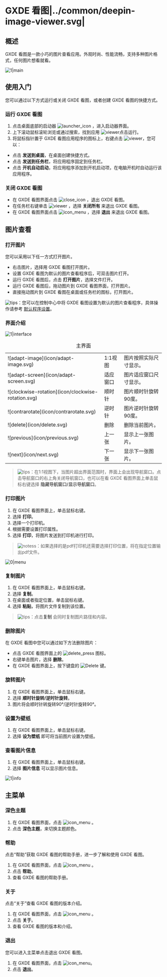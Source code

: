 #  GXDE 看图|../common/deepin-image-viewer.svg|

## 概述


 GXDE 看图是一款小巧的图片查看应用。外观时尚、性能流畅，支持多种图片格式，任何图片想看就看。

![1|main](jpg/main.jpg)

## 使用入门

您可以通过以下方式运行或关闭 GXDE 看图，或者创建 GXDE 看图的快捷方式。

### 运行 GXDE 看图

1. 点击桌面底部的启动器 ![launcher_icon](icon/launcher_icon.svg) ，进入启动器界面。
2. 上下滚动鼠标滚轮浏览或通过搜索，找到应用 ![viewer](icon/deepin-image-viewer.svg)点击运行。
3. 将鼠标指针置于 GXDE 看图应用程序的图标上，右键点击 ![viewer](icon/deepin-image-viewer.svg)，您可以：
 - 点击 **发送到桌面**，在桌面创建快捷方式。
 - 点击 **发送到任务栏**，将应用程序固定到任务栏。
 - 点击 **开机自动启动**，将应用程序添加到开机启动项，在电脑开机时自动运行该应用程序。


### 关闭 GXDE 看图

- 在 GXDE 看图界面点击  ![close_icon](icon/close_icon.svg) ，退出 GXDE 看图。
- 在任务栏右键单击 ![viewer](icon/deepin-image-viewer.svg) ，选择 **关闭所有** 来退出 GXDE 看图。
- 在 GXDE 看图界面点击 ![icon_menu](icon/icon_menu.svg) ，选择 **退出** 来退出 GXDE 看图。

## 图片查看

### 打开图片
您可以采用以下任一方式打开图片。
- 右击图片，选择用 GXDE 看图打开图片。
- 设置 GXDE 看图为默认的图片查看程序后，可双击图片打开。
- 运行 GXDE 看图后，点击 **打开图片**，选择文件打开。
- 运行 GXDE 看图后，拖动图片到 GXDE 看图界面，打开图片。
- 直接拖动图片到 GXDE 看图在桌面或任务栏的图标，打开图片。

![tips](icon/tips.svg)：您可以在控制中心中将 GXDE 看图设置为默认的图片查看程序，具体操作请参考 [默认程序设置](dman:///dde#默认程序设置)。

### 界面介绍

![1|interface](jpg/interface.jpg)


<table class="block1">
    <caption>主界面</caption>
    <tbody>
    	<tr>
            <td> ![adapt-image](icon/adapt-image.svg) </td>
            <td>1:1视图</td>
            <td>图片按照实际尺寸显示。</td>
        </tr>
    	<tr>
            <td> ![adapt-screen](icon/adapt-screen.svg) </td>
            <td>适应窗口</td>
            <td>图片适应窗口尺寸显示。</td>
        </tr>
    	<tr>
            <td> ![clockwise-rotation](icon/clockwise-rotation.svg) </td>
            <td>顺时针</td>
            <td>图片顺时针旋转90度。</td>
        </tr>
    	<tr>
            <td> ![contrarotate](icon/contrarotate.svg) </td>
            <td>逆时针</td>
            <td>图片逆时针旋转90度。</td>
        </tr>
    	<tr>
            <td> ![delete](icon/delete.svg) </td>
            <td>删除</td>
            <td>删除当前图片。</td>
        </tr>
        <tr>
            <td> ![previous](icon/previous.svg) </td>
            <td>上一张</td>
            <td>显示上一张图片。</td>
        </tr>
    	<tr>
            <td> ![next](icon/next.svg) </td>
            <td>下一张</td>
            <td>显示下一张图片。</td>
        </tr>
    </tbody>
</table>

> ![tips](icon/tips.svg)：在1:1视图下，当图片超出界面范围时，界面上会出现导航窗口。点击导航窗口的右上角关闭导航窗口，也可以在看 GXDE 看图界面上单击鼠标右键选择 **隐藏导航窗口/显示导航窗口**。


### 打印图片

1. 在 GXDE 看图界面上，单击鼠标右键。
2. 选择 **打印**。
3. 选择一个打印机。
4. 根据需要设置打印属性。
5. 选择 **打印**，将图片发送到打印机进行打印。

> ![notess](icon/notes.svg)：如果选择的是pdf打印机还需要选择打印位置，将在指定位置输出pdf文件。

![0|menu](jpg/menu.jpg)

### 复制图片

1. 在 GXDE 看图界面上，单击鼠标右键。
2. 选择 **复制**。
3. 在桌面或者指定位置，单击鼠标右键。
4. 选择 **粘贴**，将图片文件复制到该位置。

> ![tips](icon/tips.svg)：点击**复制** 会同时复制图片路径和内容。

### 删除图片

在 GXDE 看图中您可以通过如下方法删除图片：

- 点击 GXDE 看图界面上的 ![delete_press](icon/delete.svg)  图标。
- 右键单击图片，选择 **删除**。
- 在 GXDE 看图界面上，按下键盘的 ![Delete](icon/Delete.svg)  键。

### 旋转图片

1. 在 GXDE 看图界面上，单击鼠标右键。
2. 选择 **顺时针旋转/逆时针旋转**。
3. 图片将会顺时针转旋转90°/逆时针旋转90°。

### 设置为壁纸

1. 在 GXDE 看图界面上，单击鼠标右键。
2. 选择 **设为壁纸** 即可将当前图片设置为壁纸。


### 查看图片信息

1. 在 GXDE 看图界面上，单击鼠标右键。
2. 选择 **图片信息** 可以显示图片信息。

![1|info](jpg/info.jpg)



## 主菜单

### 深色主题

1. 在 GXDE 看图界面，点击  ![icon_menu](icon/icon_menu.svg) 。
2. 点击 **深色主题**，来切换主题颜色。

### 帮助

点击“帮助”获取 GXDE 看图的帮助手册，进一步了解和使用 GXDE 看图。

1. 在 GXDE 看图界面，点击  ![icon_menu](icon/icon_menu.svg) 。
2. 点击 **帮助**。
3. 查看 GXDE 看图的帮助手册。

### 关于

点击“关于”查看 GXDE 看图的版本介绍。

1. 在 GXDE 看图界面，点击  ![icon_menu](icon/icon_menu.svg) 。
2. 点击 **关于**。
3. 查看 GXDE 看图的版本和介绍。

### 退出

您可以进入主菜单点击退出 GXDE 看图。

1. 在 GXDE 看图界面，点击 ![icon_menu](icon/icon_menu.svg)。
2. 点击 **退出**。
